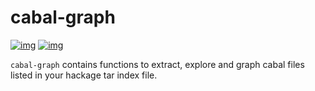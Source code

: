 
# cabal-graph

[![img](https://img.shields.io/hackage/v/cabal-graph.svg)](https://hackage.haskell.org/package/cabal-graph)
[![img](https://github.com/tonyday567/cabal-graph/workflows/haskell-ci/badge.svg)](https://github.com/tonyday567/cabal-graph/actions?query=workflow%3Ahaskell-ci)

`cabal-graph` contains functions to extract, explore and graph cabal files listed in your hackage tar index file.

